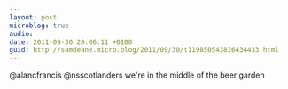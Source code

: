 ```yaml
---
layout: post
microblog: true
audio: 
date: 2011-09-30 20:06:11 +0100
guid: http://samdeane.micro.blog/2011/09/30/t119850543836434433.html
---
```

@alancfrancis @nsscotlanders we're in the middle of the beer garden
